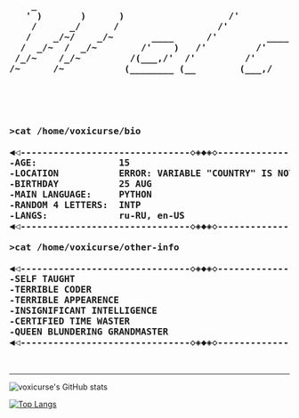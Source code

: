 <pre>
<h3>
    _
   ' )       )      )                   /'
    /      _/      /                  /'
   /    _/~/    _/~       ____      /'         ____        ____        ,__________      ____
  /  _/~  /  _/~        /'    )   /'         /'    )--   /'    )--    /'    )     )   /'    )
 /_/~    /_/~         /(___,/'  /'         /'          /'    /'     /'    /'    /'  /(___,/'
/~      /~           (________ (__        (___,/      (___,/'     /'    /'    /(__ (________
</h3>
<h3> 

>cat /home/voxicurse/bio
    
◀◁-------------------------------◇◈◆◈◇---------------------------------▷▶
-AGE:               15
-LOCATION           ERROR: VARIABLE "COUNTRY" IS NOT IN "FIRST_WORLD_COUNTRY" LIST
-BIRTHDAY           25 AUG
-MAIN LANGUAGE:     PYTHON
-RANDOM 4 LETTERS:  INTP
-LANGS:             ru-RU, en-US
◀◁-------------------------------◇◈◆◈◇---------------------------------▷▶
    
>cat /home/voxicurse/other-info
    
◀◁-------------------------------◇◈◆◈◇---------------------------------▷▶
-SELF TAUGHT
-TERRIBLE CODER
-TERRIBLE APPEARENCE
-INSIGNIFICANT INTELLIGENCE
-CERTIFIED TIME WASTER
-QUEEN BLUNDERING GRANDMASTER
◀◁-------------------------------◇◈◆◈◇---------------------------------▷▶
</h3>
</pre>

---

![voxicurse's GitHub stats](https://github-readme-stats.vercel.app/api?username=voxicurse&show_icons=true&theme=tokyonight&hide_title=true&hide=contribs)

[![Top Langs](https://github-readme-stats.vercel.app/api/top-langs/?username=voxicurse&layout=compact&theme=tokyonight)](https://github.com/anuraghazra/github-readme-stats)
